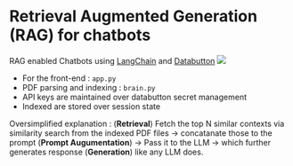 # Retrieval Augmented Generation (RAG) for chatbots

RAG enabled Chatbots using [LangChain](https://www.langchain.com) and [Databutton](https://databutton.com/login?utm_source=github&utm_medium=avra&utm_article=rag)
![](https://github.com/avrabyt/RAG-Chatbot/blob/main/thumbnail.webp)

- For the front-end : `app.py`
- PDF parsing and indexing : `brain.py`
- API keys are maintained over databutton secret management
- Indexed are stored over session state

Oversimplified explanation : (**Retrieval**) Fetch the top N similar contexts via similarity search from the indexed PDF files -> concatanate those to the prompt (**Prompt Augumentation**) -> Pass it to the LLM -> which further generates response (**Generation**) like any LLM does.
